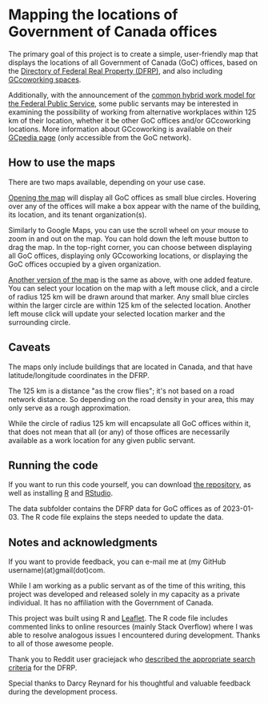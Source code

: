 # Mapping the locations of Government of Canada offices

The primary goal of this project is to create a simple, user-friendly map that displays the locations of all Government of Canada (GoC) offices, based on the [Directory of Federal Real Property (DFRP)](https://www.tbs-sct.gc.ca/dfrp-rbif/home-accueil-eng.aspx), and also including [GCcoworking spaces](https://www.canada.ca/en/public-services-procurement/news/2019/06/gccoworking-new-flexible-alternative-workplaces-for-government-of-canada-employees.html). 

Additionally, with the announcement of the [common hybrid work model for the Federal Public Service](https://www.canada.ca/en/government/publicservice/staffing/common-hybrid-work-model-federal-public-service.html), some public servants may be interested in examining the possibility of working from alternative workplaces within 125 km of their location, whether it be other GoC offices and/or GCcoworking locations. More information about GCcoworking is available on their [GCpedia page](https://www.gcpedia.gc.ca/wiki/GCcoworking) (only accessible from the GoC network).


## How to use the maps

There are two maps available, depending on your use case.

[Opening the map](https://georgeadler.github.io/map-goc-offices/map_goc_offices.html) will display all GoC offices as small blue circles. Hovering over any of the offices will make a box appear with the name of the building, its location, and its tenant organization(s).

Similarly to Google Maps, you can use the scroll wheel on your mouse to zoom in and out on the map. You can hold down the left mouse button to drag the map. In the top-right corner, you can choose between displaying all GoC offices, displaying only GCcoworking locations, or displaying the GoC offices occupied by a given organization.

[Another version of the map](https://georgeadler.github.io/map-goc-offices/map_goc_offices_125km.html) is the same as above, with one added feature. You can select your location on the map with a left mouse click, and a circle of radius 125 km will be drawn around that marker. Any small blue circles within the larger circle are within 125 km of the selected location. Another left mouse click will update your selected location marker and the surrounding circle.


## Caveats

The maps only include buildings that are located in Canada, and that have latitude/longitude coordinates in the DFRP.

The 125 km is a distance "as the crow flies"; it's not based on a road network distance. So depending on the road density in your area, this may only serve as a rough approximation.

While the circle of radius 125 km will encapsulate all GoC offices within it, that does not mean that all (or any) of those offices are necessarily available as a work location for any given public servant.


## Running the code

If you want to run this code yourself, you can download [the repository](https://github.com/georgeadler/map-goc-offices), as well as installing [R](https://www.r-project.org/) and [RStudio](https://posit.co/products/open-source/rstudio/).

The data subfolder contains the DFRP data for GoC offices as of 2023-01-03. The R code file explains the steps needed to update the data.


## Notes and acknowledgments

If you want to provide feedback, you can e-mail me at (my GitHub username)(at)gmail(dot)com.

While I am working as a public servant as of the time of this writing, this project was developed and released solely in my capacity as a private individual. It has no affiliation with the Government of Canada.

This project was built using R and [Leaflet](https://leafletjs.com/). The R code file includes commented links to online resources (mainly Stack Overflow) where I was able to resolve analogous issues I encountered during development. Thanks to all of those awesome people.

Thank you to Reddit user graciejack who [described the appropriate search criteria](https://old.reddit.com/r/CanadaPublicServants/comments/zso3hz/ottawa_offices_in_the_east_end/) for the DFRP.

Special thanks to Darcy Reynard for his thoughtful and valuable feedback during the development process.

